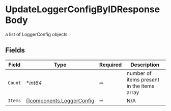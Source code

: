 # UpdateLoggerConfigByIDResponseBody

a list of LoggerConfig objects


## Fields

| Field                                                                | Type                                                                 | Required                                                             | Description                                                          |
| -------------------------------------------------------------------- | -------------------------------------------------------------------- | -------------------------------------------------------------------- | -------------------------------------------------------------------- |
| `Count`                                                              | **int64*                                                             | :heavy_minus_sign:                                                   | number of items present in the items array                           |
| `Items`                                                              | [][components.LoggerConfig](../../models/components/loggerconfig.md) | :heavy_minus_sign:                                                   | N/A                                                                  |